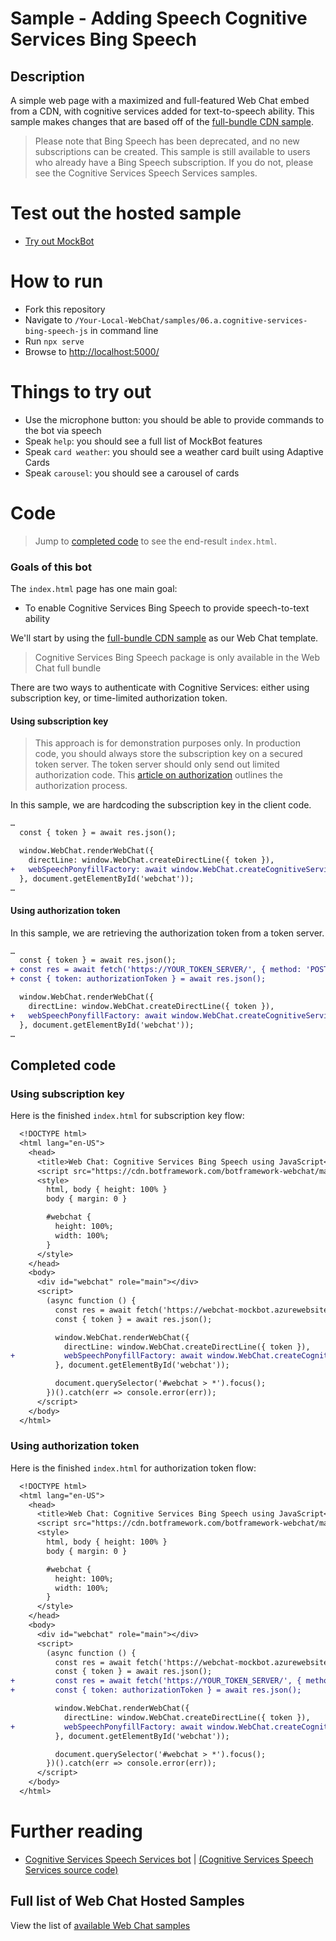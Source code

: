 # Sample - Adding Speech Cognitive Services Bing Speech

## Description

A simple web page with a maximized and full-featured Web Chat embed from a CDN, with cognitive services added for text-to-speech ability. This sample makes changes that are based off of the [full-bundle CDN sample](../01.a.getting-started-full-bundle/README.md).

> Please note that Bing Speech has been deprecated, and no new subscriptions can be created. This sample is still available to users who already have a Bing Speech subscription. If you do not, please see the Cognitive Services Speech Services samples.

# Test out the hosted sample

- [Try out MockBot](https://microsoft.github.io/BotFramework-WebChat/06.a.cognitive-services-bing-speech-js/)

# How to run

- Fork this repository
- Navigate to `/Your-Local-WebChat/samples/06.a.cognitive-services-bing-speech-js` in command line
- Run `npx serve`
- Browse to [http://localhost:5000/](http://localhost:5000/)

# Things to try out

- Use the microphone button: you should be able to provide commands to the bot via speech
- Speak `help`: you should see a full list of MockBot features
- Speak `card weather`: you should see a weather card built using Adaptive Cards
- Speak `carousel`: you should see a carousel of cards

# Code

> Jump to [completed code](#completed-code) to see the end-result `index.html`.

### Goals of this bot

The `index.html` page has one main goal:

- To enable Cognitive Services Bing Speech to provide speech-to-text ability

We'll start by using the [full-bundle CDN sample](../01.a.getting-started-full-bundle/README.md) as our Web Chat template.

> Cognitive Services Bing Speech package is only available in the Web Chat full bundle

There are two ways to authenticate with Cognitive Services: either using subscription key, or time-limited authorization token.

#### Using subscription key

> This approach is for demonstration purposes only. In production code, you should always store the subscription key on a secured token server. The token server should only send out limited authorization code. This [article on authorization](https://docs.microsoft.com/en-us/azure/cognitive-services/speech/api-reference-rest/websocketprotocol#authorization) outlines the authorization process.

In this sample, we are hardcoding the subscription key in the client code.

```diff
…
  const { token } = await res.json();

  window.WebChat.renderWebChat({
    directLine: window.WebChat.createDirectLine({ token }),
+   webSpeechPonyfillFactory: await window.WebChat.createCognitiveServicesBingSpeechPonyfillFactory({ subscriptionKey: 'YOUR_SUBSCRIPTION_KEY' })
  }, document.getElementById('webchat'));
…
```

#### Using authorization token

In this sample, we are retrieving the authorization token from a token server.

```diff
…
  const { token } = await res.json();
+ const res = await fetch('https://YOUR_TOKEN_SERVER/', { method: 'POST' });
+ const { token: authorizationToken } = await res.json();

  window.WebChat.renderWebChat({
    directLine: window.WebChat.createDirectLine({ token }),
+   webSpeechPonyfillFactory: await window.WebChat.createCognitiveServicesBingSpeechPonyfillFactory({ authorizationToken })
  }, document.getElementById('webchat'));
…
```

## Completed code

### Using subscription key

Here is the finished `index.html` for subscription key flow:

```diff
  <!DOCTYPE html>
  <html lang="en-US">
    <head>
      <title>Web Chat: Cognitive Services Bing Speech using JavaScript</title>
      <script src="https://cdn.botframework.com/botframework-webchat/master/webchat.js"></script>
      <style>
        html, body { height: 100% }
        body { margin: 0 }

        #webchat {
          height: 100%;
          width: 100%;
        }
      </style>
    </head>
    <body>
      <div id="webchat" role="main"></div>
      <script>
        (async function () {
          const res = await fetch('https://webchat-mockbot.azurewebsites.net/directline/token', { method: 'POST' });
          const { token } = await res.json();

          window.WebChat.renderWebChat({
            directLine: window.WebChat.createDirectLine({ token }),
+           webSpeechPonyfillFactory: await window.WebChat.createCognitiveServicesBingSpeechPonyfillFactory({ subscriptionKey: 'YOUR_SUBSCRIPTION_KEY' })
          }, document.getElementById('webchat'));

          document.querySelector('#webchat > *').focus();
        })().catch(err => console.error(err));
      </script>
    </body>
  </html>
```

### Using authorization token

Here is the finished `index.html` for authorization token flow:

```diff
  <!DOCTYPE html>
  <html lang="en-US">
    <head>
      <title>Web Chat: Cognitive Services Bing Speech using JavaScript</title>
      <script src="https://cdn.botframework.com/botframework-webchat/master/webchat.js"></script>
      <style>
        html, body { height: 100% }
        body { margin: 0 }

        #webchat {
          height: 100%;
          width: 100%;
        }
      </style>
    </head>
    <body>
      <div id="webchat" role="main"></div>
      <script>
        (async function () {
          const res = await fetch('https://webchat-mockbot.azurewebsites.net/directline/token', { method: 'POST' });
          const { token } = await res.json();
+         const res = await fetch('https://YOUR_TOKEN_SERVER/', { method: 'POST' });
+         const { token: authorizationToken } = await res.json();

          window.WebChat.renderWebChat({
            directLine: window.WebChat.createDirectLine({ token }),
+           webSpeechPonyfillFactory: await window.WebChat.createCognitiveServicesBingSpeechPonyfillFactory({ authorizationToken })
          }, document.getElementById('webchat'));

          document.querySelector('#webchat > *').focus();
        })().catch(err => console.error(err));
      </script>
    </body>
  </html>
```

# Further reading

- [Cognitive Services Speech Services bot](https://microsoft.github.io/BotFramework-WebChat/06.c.cognitive-services-speech-services-js) | [(Cognitive Services Speech Services source code)](https://github.com/Microsoft/BotFramework-WebChat/tree/master/samples/06.c.cognitive-services-speech-services-js)

## Full list of Web Chat Hosted Samples

View the list of [available Web Chat samples](https://github.com/Microsoft/BotFramework-WebChat/tree/master/samples)

